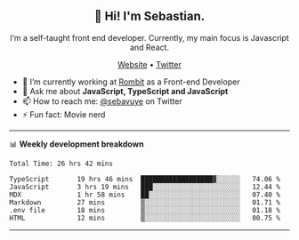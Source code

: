 <h2 align="center">👋 Hi! I'm Sebastian.</h2>
<p align="center">I’m a self-taught front end developer. Currently, my main focus is Javascript and React.</p>
<p align="center">
  <a href="https://sebastianvuye.be">Website</a> •
  <a href="https://twitter.com/sebavuye">Twitter</a>
</p>


- 🔭 I’m currently working at [Rombit](https://rombit.com/) as a Front-end Developer
- 💬 Ask me about **JavaScript, TypeScript and JavaScript**
- 📫 How to reach me: [@sebavuye](https://twitter.com/sebavuye) on Twitter
- ⚡ Fun fact: Movie nerd

-------

📊 **Weekly development breakdown**

<!--START_SECTION:waka-->

```text
Total Time: 26 hrs 42 mins

TypeScript       19 hrs 46 mins  ██████████████████▓░░░░░░   74.06 %
JavaScript       3 hrs 19 mins   ███░░░░░░░░░░░░░░░░░░░░░░   12.44 %
MDX              1 hr 58 mins    ██░░░░░░░░░░░░░░░░░░░░░░░   07.40 %
Markdown         27 mins         ▒░░░░░░░░░░░░░░░░░░░░░░░░   01.71 %
.env file        18 mins         ▒░░░░░░░░░░░░░░░░░░░░░░░░   01.18 %
HTML             12 mins         ▒░░░░░░░░░░░░░░░░░░░░░░░░   00.75 %
```

<!--END_SECTION:waka-->
-------
